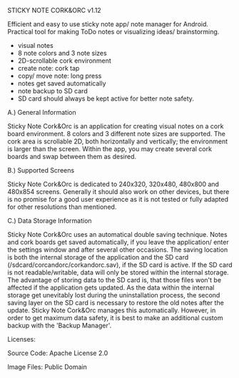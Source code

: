 STICKY NOTE CORK&ORC v1.12

Efficient and easy to use sticky note app/ note manager for Android. Practical tool for making ToDo notes or visualizing ideas/ brainstorming.

+ visual notes
+ 8 note colors and 3 note sizes
+ 2D-scrollable cork environment
+ create note: cork tap
+ copy/ move note: long press
+ notes get saved automatically
+ note backup to SD card
+ SD card should always be kept active for better note safety.

A.) General Information

Sticky Note Cork&Orc is an application for creating visual notes on a cork board environment. 8 colors and 3 different note sizes are supported. The cork area is scrollable 2D, both horizontally and vertically; the environment is larger than the screen. Within the app, you may create several cork boards and swap between them as desired.

B.) Supported Screens

Sticky Note Cork&Orc is dedicated to 240x320, 320x480, 480x800 and 480x854 screens. Generally it should also work on other devices, but there is no promise for a good user experience as it is not tested or fully adapted for other resolutions than mentioned.

C.) Data Storage Information

Sticky Note Cork&Orc uses an automatical double saving technique. Notes and cork boards get saved automatically, if you leave the application/ enter the settings window and after several other occasions. The saving location is both the internal storage of the application and the SD card (/sdcard/corcandorc/corkandorc.sav), if the SD card is active. If the SD card is not readable/writable, data will only be stored within the internal storage. The advantage of storing data to the SD card is, that those files won't be affected if the application gets updated. As the data within the internal storage get unevitably lost during the uninstallation process, the second saving layer on the SD card is necessary to restore the old notes after the update. Sticky Note Cork&Orc manages this automatically. However, in order to get maximum data safety, it is best to make an additional custom backup with the 'Backup Manager'.


Licenses:

Source Code: Apache License 2.0

Image Files: Public Domain